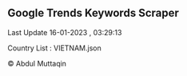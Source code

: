 

## Google Trends Keywords Scraper 
 
Last Update 16-01-2023 , 03:29:13

Country List :
VIETNAM.json



© Abdul Muttaqin 
